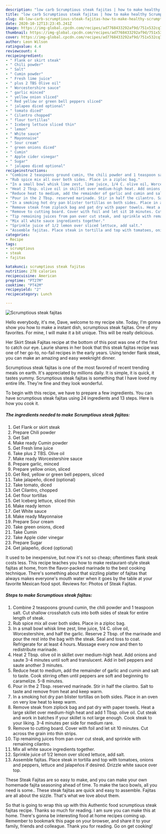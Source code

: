 ```yaml
---
description: "low carb Scrumptious steak fajitas | how to make healthy Scrumptious steak fajitas"
title: "low carb Scrumptious steak fajitas | how to make healthy Scrumptious steak fajitas"
slug: 48-low-carb-scrumptious-steak-fajitas-how-to-make-healthy-scrumptious-steak-fajitas
date: 2020-10-12T13:23:45.241Z
image: https://img-global.cpcdn.com/recipes/ad7768433292af9d/751x532cq70/scrumptious-steak-fajitas-recipe-main-photo.jpg
thumbnail: https://img-global.cpcdn.com/recipes/ad7768433292af9d/751x532cq70/scrumptious-steak-fajitas-recipe-main-photo.jpg
cover: https://img-global.cpcdn.com/recipes/ad7768433292af9d/751x532cq70/scrumptious-steak-fajitas-recipe-main-photo.jpg
author: Leon Wilson
ratingvalue: 4.4
reviewcount: 4
recipeingredient:
- " Flank or skirt steak"
- " Chili powder"
- " Salt"
- " Cumin powder"
- " Fresh lime juice"
- " plus 2 TBS Olive oil"
- " Worcestershire sauce"
- " garlic minced"
- " yellow onion sliced"
- " Red yellow or green bell peppers sliced"
- " jalapeo diced optional"
- " tomato diced"
- " Cilantro chopped"
- " flour tortillas"
- " Iceberg lettuce sliced thin"
- " lemon"
- " White sauce"
- " Mayonnaise"
- " Sour cream"
- " green onions diced"
- " Cumin"
- " Apple cider vinegar"
- " Sugar"
- " jalapeo diced optional"
recipeinstructions:
- "Combine 2 teaspoons ground cumin, the chili powder and 1 teaspoon salt. Cut shallow crosshatch cuts into both sides of steak for entire length of steak."
- "Rub spice mix all over both sides. Place in a ziploc bag."
- "In a small bowl whisk lime zest, lime juice, 1/4 C. olive oil, Worcestershire, and half the garlic. Reserve 2 Tbsp. of the marinade and pour the rest into the bag with the steak. Seal and toss to coat. Refrigerate for at least 4 hours. Massage every now and then to redistribute marinade."
- "Heat 2 Tbsp. olive oil in skillet over medium-high heat. Add onions and saute 3-4 minutes until soft and translucent. Add in bell peppers and saute another 3 minutes."
- "Reduce heat to medium, add the remainder of garlic and cumin and salt to taste. Cook stirring often until peppers are soft and beginning to caramelize. 5-8 minutes."
- "Pour in the 2 Tbsp. reserved marinade. Stir in half the cilantro. Salt to taste and remove from heat and keep warm."
- "In a smoking hot dry pan blister tortillas on both sides. Place in an oven on very low heat to keep warm."
- "Remove steak from ziplock bag and pat dry with paper towels. Heat a large skillet over medium-high heat and add 1 Tbsp. olive oil. Cut steak and work in batches if your skillet is not large enough. Cook steak to your liking. 3-4 minutes per side for medium rare."
- "Remove to cutting board. Cover with foil and let sit 10 minutes. Cut across the grain into thin strips."
- "Tip remaining juices from pan over cut steak, and sprinkle with remaining cilantro."
- "Mix all white sauce ingredients together."
- "Sprinkle juice of 1/2 lemon over sliced lettuce, add salt."
- "Assemble fajitas. Place steak in tortilla and top with tomatoes, onions and peppers, lettuce and jalapeños if desired. Drizzle white sauce over top."
categories:
- Recipe
tags:
- scrumptious
- steak
- fajitas

katakunci: scrumptious steak fajitas 
nutrition: 278 calories
recipecuisine: American
preptime: "PT27M"
cooktime: "PT42M"
recipeyield: "2"
recipecategory: Lunch

---
```



![Scrumptious steak fajitas](https://img-global.cpcdn.com/recipes/ad7768433292af9d/751x532cq70/scrumptious-steak-fajitas-recipe-main-photo.jpg)

Hello everybody, it's me, Dave, welcome to my recipe site. Today, I'm gonna show you how to make a instant dish, scrumptious steak fajitas. One of my favorites. For mine, I will make it a bit unique. This will be really delicious.

Her Skirt Steak Fajitas recipe at the bottom of this post was one of the first to catch our eye. Laurie shares in her book that this steak fajitas recipe was one of her go-to, no-fail recipes in the early years. Using tender flank steak, you can make an amazing and easy weeknight dinner.

Scrumptious steak fajitas is one of the most favored of recent trending meals on earth. It's appreciated by millions daily. It is simple, it is quick, it tastes yummy. Scrumptious steak fajitas is something that I have loved my entire life. They're fine and they look wonderful.


To begin with this recipe, we have to prepare a few ingredients. You can have scrumptious steak fajitas using 24 ingredients and 13 steps. Here is how you cook it.

<!--inarticleads1-->

##### The ingredients needed to make Scrumptious steak fajitas:

1. Get  Flank or skirt steak
1. Prepare  Chili powder
1. Get  Salt
1. Make ready  Cumin powder
1. Get  Fresh lime juice
1. Take  plus 2 TBS. Olive oil
1. Make ready  Worcestershire sauce
1. Prepare  garlic, minced
1. Prepare  yellow onion, sliced
1. Get  Red, yellow or green bell peppers, sliced
1. Take  jalapeño, diced (optional)
1. Take  tomato, diced
1. Get  Cilantro, chopped
1. Get  flour tortillas
1. Get  Iceberg lettuce, sliced thin
1. Make ready  lemon
1. Get  White sauce
1. Make ready  Mayonnaise
1. Prepare  Sour cream
1. Take  green onions, diced
1. Take  Cumin
1. Take  Apple cider vinegar
1. Prepare  Sugar
1. Get  jalapeño, diced (optional)


It used to be inexpensive, but now it&#39;s not so cheap; oftentimes flank steak costs less. This recipe teaches you how to make restaurant-style steak fajitas at home, from the flavor-packed marinade to the best cooking technique. There&#39;s something about that sizzling platter of fajitas that always makes everyone&#39;s mouth water when it goes by the table at your favorite Mexican food spot. Reviews for: Photos of Steak Fajitas. 

<!--inarticleads2-->

##### Steps to make Scrumptious steak fajitas:

1. Combine 2 teaspoons ground cumin, the chili powder and 1 teaspoon salt. Cut shallow crosshatch cuts into both sides of steak for entire length of steak.
1. Rub spice mix all over both sides. Place in a ziploc bag.
1. In a small bowl whisk lime zest, lime juice, 1/4 C. olive oil, Worcestershire, and half the garlic. Reserve 2 Tbsp. of the marinade and pour the rest into the bag with the steak. Seal and toss to coat. Refrigerate for at least 4 hours. Massage every now and then to redistribute marinade.
1. Heat 2 Tbsp. olive oil in skillet over medium-high heat. Add onions and saute 3-4 minutes until soft and translucent. Add in bell peppers and saute another 3 minutes.
1. Reduce heat to medium, add the remainder of garlic and cumin and salt to taste. Cook stirring often until peppers are soft and beginning to caramelize. 5-8 minutes.
1. Pour in the 2 Tbsp. reserved marinade. Stir in half the cilantro. Salt to taste and remove from heat and keep warm.
1. In a smoking hot dry pan blister tortillas on both sides. Place in an oven on very low heat to keep warm.
1. Remove steak from ziplock bag and pat dry with paper towels. Heat a large skillet over medium-high heat and add 1 Tbsp. olive oil. Cut steak and work in batches if your skillet is not large enough. Cook steak to your liking. 3-4 minutes per side for medium rare.
1. Remove to cutting board. Cover with foil and let sit 10 minutes. Cut across the grain into thin strips.
1. Tip remaining juices from pan over cut steak, and sprinkle with remaining cilantro.
1. Mix all white sauce ingredients together.
1. Sprinkle juice of 1/2 lemon over sliced lettuce, add salt.
1. Assemble fajitas. Place steak in tortilla and top with tomatoes, onions and peppers, lettuce and jalapeños if desired. Drizzle white sauce over top.


These Steak Fajitas are so easy to make, and you can make your own homemade fajita seasoning ahead of time. To make the taco bowls, all you need is some.. These steak fajitas are quick and easy to assemble. Fajitas are all about the sizzle. That&#39;s what we love about them. 

So that is going to wrap this up with this Authentic food scrumptious steak fajitas recipe. Thanks so much for reading. I am sure you can make this at home. There's gonna be interesting food at home recipes coming up. Remember to bookmark this page on your browser, and share it to your family, friends and colleague. Thank you for reading. Go on get cooking!
